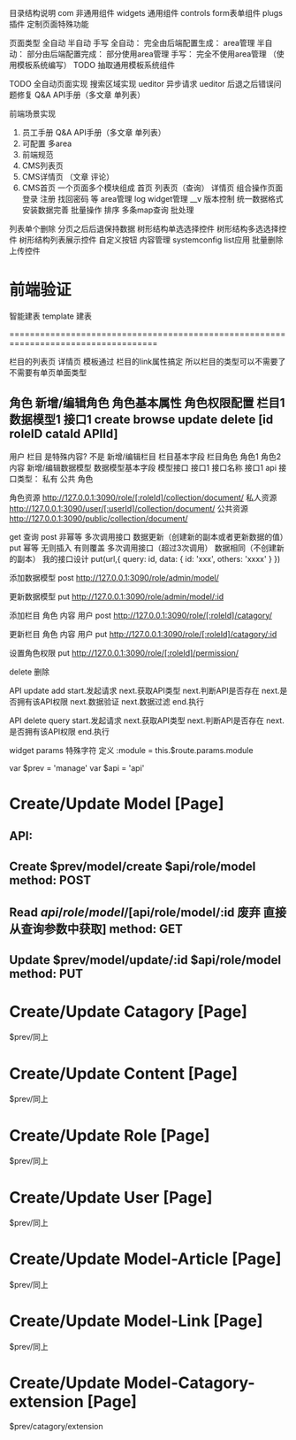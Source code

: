 目录结构说明
com 非通用组件
widgets 通用组件
controls form表单组件
plugs 插件 定制页面特殊功能

页面类型
全自动 半自动 手写
全自动： 完全由后端配置生成： area管理
半自动： 部分由后端配置完成： 部分使用area管理
手写：   完全不使用area管理 （使用模板系统编写） TODO 抽取通用模板系统组件

TODO
全自动页面实现
搜索区域实现
ueditor 异步请求
ueditor 后退之后错误问题修复
Q&A API手册（多文章 单列表）

前端场景实现
1. 员工手册 Q&A API手册（多文章 单列表）
3. 可配置 多area
4. 前端规范
5. CMS列表页
6. CMS详情页 （文章 评论）
7. CMS首页
一个页面多个模块组成 首页
列表页（查询） 详情页
组合操作页面
登录 注册 找回密码 等
area管理
log
widget管理
__v 版本控制
统一数据格式
安装数据完善
批量操作
排序
多条map查询
批处理


列表单个删除
分页之后后退保持数据
树形结构单选选择控件
树形结构多选选择控件
树形结构列表展示控件
自定义按钮
内容管理
systemconfig list应用
批量删除
上传控件

前端验证
========================
智能建表 template 建表


===================================================================================


栏目的列表页 详情页 模板通过 栏目的link属性搞定 所以栏目的类型可以不需要了 不需要有单页单面类型


角色
    新增/编辑角色
    角色基本属性
    角色权限配置
    栏目1
        数据模型1
            接口1 create browse update delete
            [id roleID cataId APIId]
----------------------------------------
用户
栏目 是特殊内容? 不是
    新增/编辑栏目
    栏目基本字段
    栏目角色  角色1  角色2
内容
    新增/编辑数据模型
    数据模型基本字段
    模型接口
        接口1
            接口名称 接口1
            api
            接口类型： 私有 公共 角色

角色资源
http://127.0.0.1:3090/role/[:roleId]/collection/document/
私人资源
http://127.0.0.1:3090/user/[:userId]/collection/document/
公共资源
http://127.0.0.1:3090/public/collection/document/

get 查询
post 非幂等 多次调用接口 数据更新（创建新的副本或者更新数据的值）
put 幂等 无则插入 有则覆盖 多次调用接口（超过3次调用） 数据相同（不创建新的副本）
我的接口设计 put(url,{
    query: id,
    data: {
        id: 'xxx',
        others: 'xxxx'
    }
})

添加数据模型
post http://127.0.0.1:3090/role/admin/model/

更新数据模型
put http://127.0.0.1:3090/role/admin/model/:id

添加栏目 角色 内容 用户
post http://127.0.0.1:3090/role/[:roleId]/catagory/

更新栏目 角色 内容 用户
put http://127.0.0.1:3090/role/[:roleId]/catagory/:id

设置角色权限
put http://127.0.0.1:3090/role/[:roleId]/permission/

delete 删除

API update add
start.发起请求
next.获取API类型
next.判断API是否存在
next.是否拥有该API权限
next.数据验证
next.数据过滤
end.执行

API delete query
start.发起请求
next.获取API类型
next.判断API是否存在
next.是否拥有该API权限
end.执行


widget params 特殊字符 定义
:module = this.$route.params.module

var $prev = 'manage'
var $api = 'api'

# Create/Update Model [Page]

API:
---
Create $prev/model/create
$api/role/model
method: POST
---
Read
$api/role/model/
[$api/role/model/:id 废弃 直接从查询参数中获取]
method: GET
---
Update $prev/model/update/:id
$api/role/model
method: PUT
---


# Create/Update Catagory [Page]
$prev/同上

# Create/Update Content [Page]
$prev/同上

# Create/Update Role [Page]
$prev/同上

# Create/Update User [Page]
$prev/同上

# Create/Update Model-Article [Page]
$prev/同上

# Create/Update Model-Link [Page]
$prev/同上

# Create/Update Model-Catagory-extension [Page]
$prev/catagory/extension